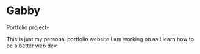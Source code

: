 # Gabby
Portfolio project-

This is just my personal portfolio website I am working on as I learn how to be a better web dev. 
